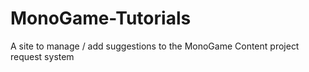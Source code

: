 # MonoGame-Tutorials
A site to manage / add suggestions to the MonoGame Content project request system
